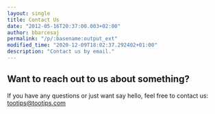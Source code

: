 ```yaml
---
layout: single
title: Contact Us
date: "2012-05-16T20:37:00.003+02:00"
author: bbarcesaj
permalink: "/p/:basename:output_ext"
modified_time: "2020-12-09T18:02:37.292402+01:00"
description: "Contact us by email."
---
```


<div dir="ltr" style="text-align: left;" trbidi="on">
<h2 style="text-align: left;">
Want to reach out to us about something?</h2>
If you have any questions or just want say hello, feel free to contact us:<br />
<a href="mailto:tootips@tootips.com">tootips@tootips.com</a></div>
